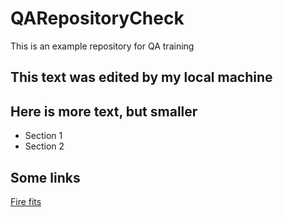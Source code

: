 # QARepositoryCheck

This is an example repository for QA training

## This text was edited by my local machine

## Here is more text, but smaller
* Section 1
* Section 2

## Some links
[Fire fits](https://www.jdsports.ie/?gclid=Cj0KCQjw48OaBhDWARIsAMd966CdD9h86wW9ikBCAH1pccQXszrMSyV_Fi1rVw5yEOv8obZ-kO58CDUaAkBrEALw_wcB&gclsrc=aw.ds)

